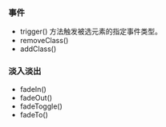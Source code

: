 ### 事件 ###

- trigger() 方法触发被选元素的指定事件类型。
- removeClass()
- addClass()

### 淡入淡出 ###

- fadeIn()
- fadeOut()
- fadeToggle()
- fadeTo()